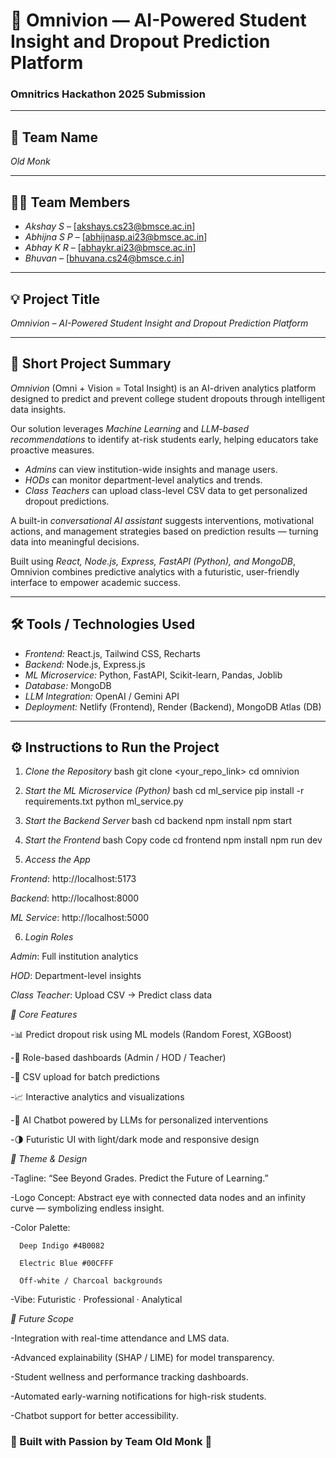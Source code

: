 # 🧠 Omnivion — AI-Powered Student Insight and Dropout Prediction Platform  
### Omnitrics Hackathon 2025 Submission  

---

## 👥 Team Name  
*Old Monk*

---

## 👩‍💻 Team Members  
- *Akshay S* – [akshays.cs23@bmsce.ac.in]  
- *Abhijna S P* – [abhijnasp.ai23@bmsce.ac.in]  
- *Abhay K R* – [abhaykr.ai23@bmsce.ac.in]  
- *Bhuvan* – [bhuvana.cs24@bmsce.c.in]  

---

## 💡 Project Title  
*Omnivion – AI-Powered Student Insight and Dropout Prediction Platform*

---

## 📘 Short Project Summary  

*Omnivion* (Omni + Vision = Total Insight) is an AI-driven analytics platform designed to predict and prevent college student dropouts through intelligent data insights.  

Our solution leverages *Machine Learning* and *LLM-based recommendations* to identify at-risk students early, helping educators take proactive measures.  

- *Admins* can view institution-wide insights and manage users.  
- *HODs* can monitor department-level analytics and trends.  
- *Class Teachers* can upload class-level CSV data to get personalized dropout predictions.  

A built-in *conversational AI assistant* suggests interventions, motivational actions, and management strategies based on prediction results — turning data into meaningful decisions.  

Built using *React, Node.js, Express, FastAPI (Python), and MongoDB*, Omnivion combines predictive analytics with a futuristic, user-friendly interface to empower academic success.  

---

## 🛠 Tools / Technologies Used  
- *Frontend:* React.js, Tailwind CSS, Recharts  
- *Backend:* Node.js, Express.js  
- *ML Microservice:* Python, FastAPI, Scikit-learn, Pandas, Joblib  
- *Database:* MongoDB  
- *LLM Integration:* OpenAI / Gemini API  
- *Deployment:* Netlify (Frontend), Render (Backend), MongoDB Atlas (DB)

---

## ⚙ Instructions to Run the Project  

1. *Clone the Repository*
bash
git clone <your_repo_link>
cd omnivion

2. *Start the ML Microservice (Python)*
bash
cd ml_service
pip install -r requirements.txt
python ml_service.py
 
3. *Start the Backend Server*
bash
cd backend
npm install
npm start


4. *Start the Frontend*
bash
Copy code
cd frontend
npm install
npm run dev


5. *Access the App*

*Frontend*: http://localhost:5173

*Backend*: http://localhost:8000

*ML Service*: http://localhost:5000

6. *Login Roles*

*Admin*: Full institution analytics

*HOD*: Department-level insights

*Class Teacher*: Upload CSV → Predict class data


*🎯 Core Features*

-📊 Predict dropout risk using ML models (Random Forest, XGBoost)

-🧩 Role-based dashboards (Admin / HOD / Teacher)

-📂 CSV upload for batch predictions

-📈 Interactive analytics and visualizations

-💬 AI Chatbot powered by LLMs for personalized interventions

-🌗 Futuristic UI with light/dark mode and responsive design

*🎨 Theme & Design*

-Tagline: “See Beyond Grades. Predict the Future of Learning.”

-Logo Concept: Abstract eye with connected data nodes and an infinity curve — symbolizing endless insight.

-Color Palette:

      Deep Indigo #4B0082

      Electric Blue #00CFFF

      Off-white / Charcoal backgrounds

-Vibe: Futuristic · Professional · Analytical

*🚀 Future Scope*

-Integration with real-time attendance and LMS data.

-Advanced explainability (SHAP / LIME) for model transparency.

-Student wellness and performance tracking dashboards.

-Automated early-warning notifications for high-risk students.

-Chatbot support for better accessibility.


### 🏁 Built with Passion by Team Old Monk 💜